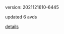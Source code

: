version: 2021121610-6445

updated 6 avds

[details](https://github.com/0x74f917491bfa7ebfa379/ali_avd_db/blob/master/change_log/2021/12/16/10/6445.txt)